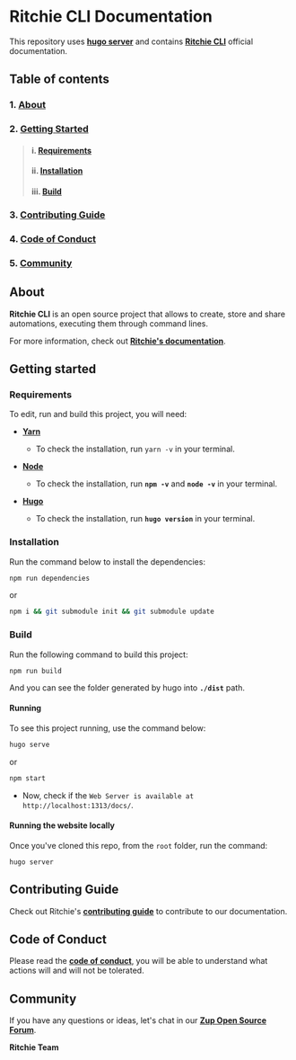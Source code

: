 # **Ritchie CLI Documentation**

This repository uses [**hugo server**](https://gohugo.io/commands/hugo_server/) and contains [**Ritchie CLI**](https://docs.ritchiecli.io/) official documentation. 

## **Table of contents**
### 1. [**About**](#About)
### 2. [**Getting Started**](#getting-started)
> #### i. [**Requirements**](#requirements)
> #### ii. [**Installation**](#installation)
> #### iii. [**Build**](#build)
### 3. [**Contributing Guide**](#contributing-guide)
### 4. [**Code of Conduct**](#code-of-conduct)
### 5. [**Community**](#community)

## **About** 

**Ritchie CLI** is an open source project that allows to create, store and share automations, executing them through command lines.

For more information, check out [**Ritchie's documentation**](https://docs.ritchiecli.io).

## **Getting started**

### **Requirements**
To edit, run and build this project, you will need:
* [**Yarn**](https://yarnpkg.com/)
   - To check the installation, run `yarn -v` in your terminal.

* [**Node**](https://nodejs.org/en/)
  - To check the installation, run **`npm -v`** and **`node -v`** in your terminal.

* [**Hugo**](https://gohugo.io/getting-started/installing/)
  - To check the installation, run **`hugo version`** in your terminal.

### **Installation**
Run the command below to install the dependencies: 
```bash
npm run dependencies
```

or

```bash
npm i && git submodule init && git submodule update
```

### **Build**
Run the following command to build this project: 

```
npm run build
```

And you can see the folder generated by hugo into **`./dist`** path.

#### **Running**

To see this project running, use the command below: 
```bash
hugo serve
```

or

```bash
npm start
```

- Now, check if the `Web Server is available at http://localhost:1313/docs/`.

#### **Running the website locally**

Once you've cloned this repo, from the `root` folder, run the command:

```
hugo server
```

## **Contributing Guide**
Check out Ritchie's [**contributing guide**](https://github.com/ZupIT/ritchie-docs/blob/main/CONTRIBUTING.md) to contribute to our documentation. 


## **Code of Conduct**
Please read the [**code of conduct**](https://github.com/ZupIT/ritchie-cli/blob/main/CODE_OF_CONDUCT.md), you will be able to understand what actions will and will not be tolerated.

## **Community**

If you have any questions or ideas, let's chat in our [**Zup Open Source Forum**](https://forum.zup.com.br).

**Ritchie Team**
